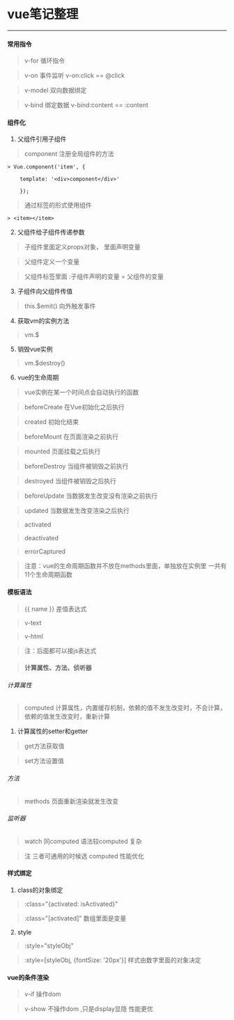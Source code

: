 # vue笔记整理

- - - - - - - - - 

#### 常用指令

> v-for 循环指令

> v-on 事件监听 v-on:click == @click

> v-model 双向数据绑定

> v-bind 绑定数据 v-bind:content == :content

#### 组件化

1. 父组件引用子组件

> component 注册全局组件的方法

	> Vue.component('item', {

		template: '<div>component</div>'

		});

> 通过标签的形式使用组件 
	
	> <item></item>

2. 父组件给子组件传递参数

> 子组件里面定义props对象， 里面声明变量

> 父组件定义一个变量

> 父组件标签里面 :子组件声明的变量 = 父组件的变量

3. 子组件向父组件传值

> this.$emit() 向外触发事件

4. 获取vm的实例方法

> vm.$

5. 销毁vue实例

> vm.$destroy()

6. vue的生命周期

> vue实例在某一个时间点会自动执行的函数

> beforeCreate 在Vue初始化之后执行

> created 初始化结束

> beforeMount 在页面渲染之前执行

> mounted 页面挂载之后执行

> beforeDestroy 当组件被销毁之前执行

> destroyed 当组件被销毁之后执行

> beforeUpdate 当数据发生改变没有渲染之前执行

> updated 当数据发生改变渲染之后执行

> activated 

> deactivated

> errorCaptured

> 注意：vue的生命周期函数并不放在methods里面，单独放在实例里 一共有11个生命周期函数

#### 模板语法

> {{ name }} 差值表达式

> v-text 

> v-html  
	
 > 注：后面都可以接js表达式

> #### 计算属性、方法、侦听器

###### 计算属性

> computed 计算属性，内置缓存机制，依赖的值不发生改变时，不会计算，依赖的值发生改变时，重新计算

1. 计算属性的setter和getter

> get方法获取值

> set方法设置值

###### 方法

> methods 页面重新渲染就发生改变

###### 监听器

> watch 同computed  语法较computed 复杂

> 注 三者可通用的时候选 computed 性能优化

#### 样式绑定

1. class的对象绑定

> :class="{activated: isActivated}"

> :class="[activated]" 数组里面是变量

2. style

> :style="styleObj"

> :style=[styleObj, {fontSize: '20px'}] 样式由数字里面的对象决定

#### vue的条件渲染

> v-if 操作dom

> v-show 不操作dom ,只是display显隐 性能更优





